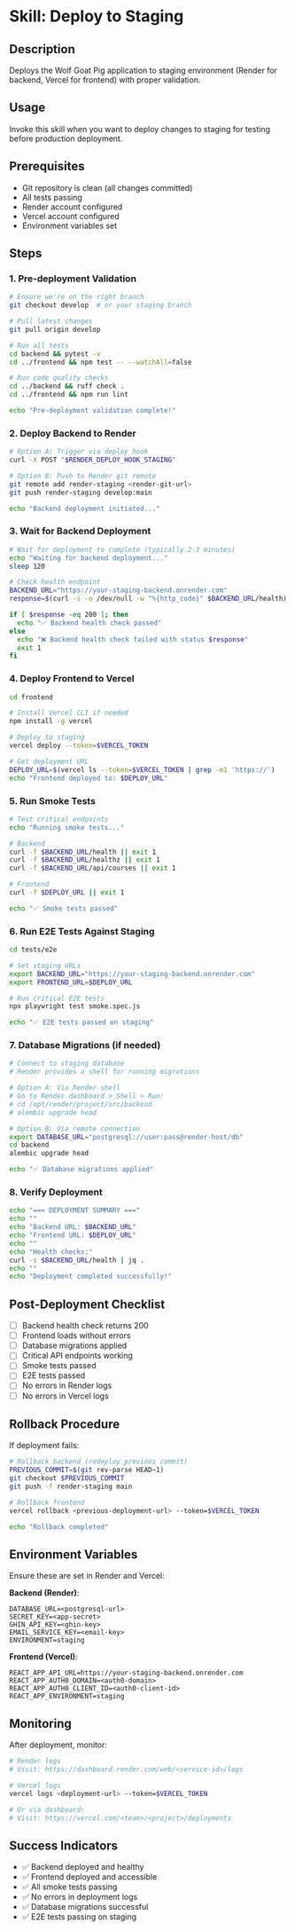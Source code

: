 # Skill: Deploy to Staging

## Description
Deploys the Wolf Goat Pig application to staging environment (Render for backend, Vercel for frontend) with proper validation.

## Usage
Invoke this skill when you want to deploy changes to staging for testing before production deployment.

## Prerequisites
- Git repository is clean (all changes committed)
- All tests passing
- Render account configured
- Vercel account configured
- Environment variables set

## Steps

### 1. Pre-deployment Validation

```bash
# Ensure we're on the right branch
git checkout develop  # or your staging branch

# Pull latest changes
git pull origin develop

# Run all tests
cd backend && pytest -v
cd ../frontend && npm test -- --watchAll=false

# Run code quality checks
cd ../backend && ruff check .
cd ../frontend && npm run lint

echo "Pre-deployment validation complete!"
```

### 2. Deploy Backend to Render

```bash
# Option A: Trigger via deploy hook
curl -X POST "$RENDER_DEPLOY_HOOK_STAGING"

# Option B: Push to Render git remote
git remote add render-staging <render-git-url>
git push render-staging develop:main

echo "Backend deployment initiated..."
```

### 3. Wait for Backend Deployment

```bash
# Wait for deployment to complete (typically 2-3 minutes)
echo "Waiting for backend deployment..."
sleep 120

# Check health endpoint
BACKEND_URL="https://your-staging-backend.onrender.com"
response=$(curl -s -o /dev/null -w "%{http_code}" $BACKEND_URL/health)

if [ $response -eq 200 ]; then
  echo "✅ Backend health check passed"
else
  echo "❌ Backend health check failed with status $response"
  exit 1
fi
```

### 4. Deploy Frontend to Vercel

```bash
cd frontend

# Install Vercel CLI if needed
npm install -g vercel

# Deploy to staging
vercel deploy --token=$VERCEL_TOKEN

# Get deployment URL
DEPLOY_URL=$(vercel ls --token=$VERCEL_TOKEN | grep -m1 'https://')
echo "Frontend deployed to: $DEPLOY_URL"
```

### 5. Run Smoke Tests

```bash
# Test critical endpoints
echo "Running smoke tests..."

# Backend
curl -f $BACKEND_URL/health || exit 1
curl -f $BACKEND_URL/healthz || exit 1
curl -f $BACKEND_URL/api/courses || exit 1

# Frontend
curl -f $DEPLOY_URL || exit 1

echo "✅ Smoke tests passed"
```

### 6. Run E2E Tests Against Staging

```bash
cd tests/e2e

# Set staging URLs
export BACKEND_URL="https://your-staging-backend.onrender.com"
export FRONTEND_URL=$DEPLOY_URL

# Run critical E2E tests
npx playwright test smoke.spec.js

echo "✅ E2E tests passed on staging"
```

### 7. Database Migrations (if needed)

```bash
# Connect to staging database
# Render provides a shell for running migrations

# Option A: Via Render shell
# Go to Render dashboard > Shell > Run:
# cd /opt/render/project/src/backend
# alembic upgrade head

# Option B: Via remote connection
export DATABASE_URL="postgresql://user:pass@render-host/db"
cd backend
alembic upgrade head

echo "✅ Database migrations applied"
```

### 8. Verify Deployment

```bash
echo "=== DEPLOYMENT SUMMARY ==="
echo ""
echo "Backend URL: $BACKEND_URL"
echo "Frontend URL: $DEPLOY_URL"
echo ""
echo "Health checks:"
curl -s $BACKEND_URL/health | jq .
echo ""
echo "Deployment completed successfully!"
```

## Post-Deployment Checklist

- [ ] Backend health check returns 200
- [ ] Frontend loads without errors
- [ ] Database migrations applied
- [ ] Critical API endpoints working
- [ ] Smoke tests passed
- [ ] E2E tests passed
- [ ] No errors in Render logs
- [ ] No errors in Vercel logs

## Rollback Procedure

If deployment fails:

```bash
# Rollback backend (redeploy previous commit)
PREVIOUS_COMMIT=$(git rev-parse HEAD~1)
git checkout $PREVIOUS_COMMIT
git push -f render-staging main

# Rollback frontend
vercel rollback <previous-deployment-url> --token=$VERCEL_TOKEN

echo "Rollback completed"
```

## Environment Variables

Ensure these are set in Render and Vercel:

**Backend (Render)**:
```
DATABASE_URL=<postgresql-url>
SECRET_KEY=<app-secret>
GHIN_API_KEY=<ghin-key>
EMAIL_SERVICE_KEY=<email-key>
ENVIRONMENT=staging
```

**Frontend (Vercel)**:
```
REACT_APP_API_URL=https://your-staging-backend.onrender.com
REACT_APP_AUTH0_DOMAIN=<auth0-domain>
REACT_APP_AUTH0_CLIENT_ID=<auth0-client-id>
REACT_APP_ENVIRONMENT=staging
```

## Monitoring

After deployment, monitor:

```bash
# Render logs
# Visit: https://dashboard.render.com/web/<service-id>/logs

# Vercel logs
vercel logs <deployment-url> --token=$VERCEL_TOKEN

# Or via dashboard:
# Visit: https://vercel.com/<team>/<project>/deployments
```

## Success Indicators
- ✅ Backend deployed and healthy
- ✅ Frontend deployed and accessible
- ✅ All smoke tests passing
- ✅ No errors in deployment logs
- ✅ Database migrations successful
- ✅ E2E tests passing on staging
